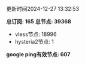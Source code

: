更新时间2024-12-27 13:32:53

**总订阅: 165**
**总节点: 39368**
- vless节点: 18996
- hysteria2节点: 1

**google ping有效节点: 607**
